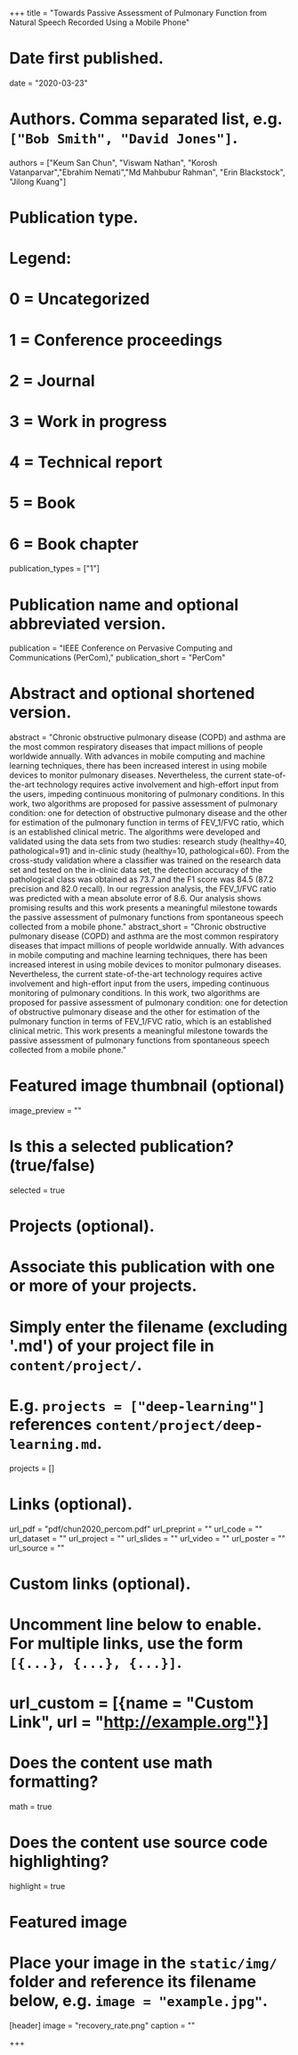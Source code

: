 +++
title = "Towards Passive Assessment of Pulmonary Function from Natural Speech Recorded Using a Mobile Phone"

# Date first published.
date = "2020-03-23"

# Authors. Comma separated list, e.g. `["Bob Smith", "David Jones"]`.
authors = ["Keum San Chun", "Viswam Nathan", "Korosh Vatanparvar","Ebrahim Nemati","Md Mahbubur Rahman", "Erin Blackstock", "Jilong Kuang"]

# Publication type.
# Legend:
# 0 = Uncategorized
# 1 = Conference proceedings
# 2 = Journal
# 3 = Work in progress
# 4 = Technical report
# 5 = Book
# 6 = Book chapter
publication_types = ["1"]

# Publication name and optional abbreviated version.
publication = "IEEE Conference on Pervasive Computing and Communications (PerCom),"
publication_short = "PerCom"

# Abstract and optional shortened version.
abstract = "Chronic obstructive pulmonary disease (COPD) and asthma are the most common respiratory diseases that impact millions of people worldwide annually. With advances in mobile computing and machine learning techniques, there has been increased interest in using mobile devices to monitor pulmonary diseases. Nevertheless, the current state-of-the-art technology requires active involvement and high-effort input from the users, impeding continuous monitoring of pulmonary conditions. In this work, two algorithms are proposed for passive assessment of pulmonary condition: one for detection of obstructive pulmonary disease and the other for estimation of the pulmonary function in terms of FEV_1/FVC ratio, which is an established clinical metric. The algorithms were developed and validated using the data sets from two studies: research study (healthy=40, pathological=91) and in-clinic study (healthy=10, pathological=60). From the cross-study validation where a classifier was trained on the research data set and tested on the in-clinic data set, the detection accuracy of the pathological class was obtained as 73.7 and the F1 score was 84.5 (87.2 precision and 82.0 recall). In our regression analysis, the FEV_1/FVC ratio was predicted with a mean absolute error of 8.6. Our analysis shows promising results and this work presents a meaningful milestone towards the passive assessment of pulmonary functions from spontaneous speech collected from a mobile phone."
abstract_short = "Chronic obstructive pulmonary disease (COPD) and asthma are the most common respiratory diseases that impact millions of people worldwide annually. With advances in mobile computing and machine learning techniques, there has been increased interest in using mobile devices to monitor pulmonary diseases. Nevertheless, the current state-of-the-art technology requires active involvement and high-effort input from the users, impeding continuous monitoring of pulmonary conditions. In this work, two algorithms are proposed for passive assessment of pulmonary condition: one for detection of obstructive pulmonary disease and the other for estimation of the pulmonary function in terms of FEV_1/FVC ratio, which is an established clinical metric. This work presents a meaningful milestone towards the passive assessment of pulmonary functions from spontaneous speech collected from a mobile phone."

# Featured image thumbnail (optional)
image_preview = ""

# Is this a selected publication? (true/false)
selected = true

# Projects (optional).
#   Associate this publication with one or more of your projects.
#   Simply enter the filename (excluding '.md') of your project file in `content/project/`.
#   E.g. `projects = ["deep-learning"]` references `content/project/deep-learning.md`.
projects = [] 

# Links (optional).
url_pdf = "pdf/chun2020_percom.pdf"
url_preprint = ""
url_code = ""
url_dataset = ""
url_project = ""
url_slides = ""
url_video = ""
url_poster = ""
url_source = ""

# Custom links (optional).
#   Uncomment line below to enable. For multiple links, use the form `[{...}, {...}, {...}]`.
# url_custom = [{name = "Custom Link", url = "http://example.org"}]

# Does the content use math formatting?
math = true

# Does the content use source code highlighting?
highlight = true

# Featured image
# Place your image in the `static/img/` folder and reference its filename below, e.g. `image = "example.jpg"`.
[header]
image = "recovery_rate.png"
caption = ""

+++
